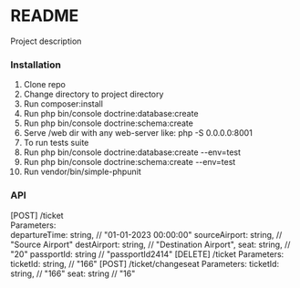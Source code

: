 # README #

Project description

### Installation ###

1) Clone repo
2) Change directory to project directory
3) Run composer:install
4) Run php bin/console doctrine:database:create
5) Run php bin/console doctrine:schema:create
6) Serve /web dir with any web-server like: php -S 0.0.0.0:8001
7) To run tests suite
8) Run php bin/console doctrine:database:create --env=test
9) Run php bin/console doctrine:schema:create --env=test
10) Run vendor/bin/simple-phpunit

### API ###

<div>[POST] /ticket</div>
<div>Parameters:</div>
    departureTime: string, // "01-01-2023 00:00:00"
    sourceAirport: string, // "Source Airport"
    destAirport: string, // "Destination Airport",
    seat: string, // "20"  
    passportId: string // "passportId2414"
[DELETE] /ticket
Parameters:
    ticketId: string, // "166"
[POST] /ticket/changeseat 
Parameters:
    ticketId: string, // "166"
    seat: string // "16"